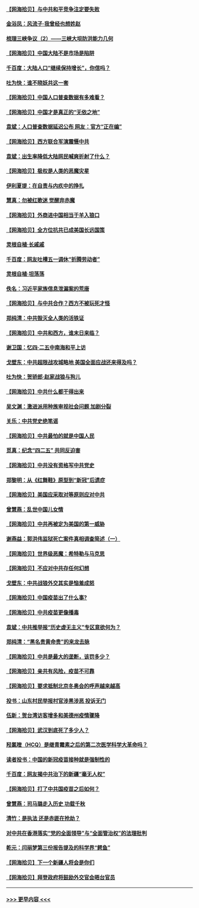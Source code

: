#### [【网海拾贝】与中共和平竞争注定要失败](../pages/nsc993/n12923326.md?t=05041752) 
#### [金浴凤：风流子‧我曾经也想姓赵](../pages/nsc993/n12920911.md?t=05041752) 
#### [梳理三峡争议（2）——三峡大坝防洪能力几何](../pages/nsc993/n12920173.md?t=05041752) 
#### [【网海拾贝】中国大陆不是市场是陷阱](../pages/nsc993/n12920143.md?t=05041752) 
#### [千百度：大陆人口“继续保持增长”，你信吗？](../pages/nsc993/n12918946.md?t=05041752) 
#### [吐为快：谁不晓妖共这一套](../pages/nsc993/n12918941.md?t=05041752) 
#### [【网海拾贝】中国人口普查数据有多难看？](../pages/nsc993/n12917822.md?t=05041752) 
#### [【网海拾贝】中国才是真正的“无依之地”](../pages/nsc993/n12915845.md?t=05041752) 
#### [袁斌：人口普查数据延迟公布 网友：官方“正在编”](../pages/nsc993/n12915748.md?t=05041752) 
#### [【网海拾贝】西方联合军演震慑中共](../pages/nsc993/n12913466.md?t=05041752) 
#### [袁斌：出生率降低大陆网民喊爽折射了什么？](../pages/nsc993/n12913365.md?t=05041752) 
#### [【网海拾贝】极权是人类的恶魔灾星](../pages/nsc993/n12910697.md?t=05041752) 
#### [伊利夏提：在自责与内疚中的挣扎](../pages/nsc993/n12910493.md?t=05041752) 
#### [慧真：勿被红歌迷 觉醒弃赤魔](../pages/nsc993/n12910485.md?t=05041752) 
#### [【网海拾贝】外商进中国相当于羊入狼口](../pages/nsc993/n12908274.md?t=05041752) 
#### [【网海拾贝】全方位抗共已成美国长远国策](../pages/nsc993/n12906878.md?t=05041752) 
#### [灵根自植‧长戚戚](../pages/nsc993/n12905585.md?t=05041752) 
#### [千百度：网友吐槽五一调休“折腾劳动者”](../pages/nsc993/n12905934.md?t=05041752) 
#### [灵根自植‧坦荡荡](../pages/nsc993/n12905562.md?t=05041752) 
#### [佚名：习近平家族信息泄漏案的荒唐](../pages/nsc993/n12904705.md?t=05041752) 
#### [【网海拾贝】与中共合作？西方不被玩死才怪](../pages/nsc993/n12903873.md?t=05041752) 
#### [郑纯清：中共毁灭全人类的活铁证](../pages/nsc993/n12903785.md?t=05041752) 
#### [【网海拾贝】中共和西方，谁末日来临？](../pages/nsc993/n12903482.md?t=05041752) 
#### [谢卫国：忆四‧二五中南海和平上访](../pages/nsc993/n12902192.md?t=05041752) 
#### [戈壁东：中共超限战攻城略地 美国全面应战还来得及吗？](../pages/nsc993/n12902297.md?t=05041752) 
#### [吐为快：贺骄郎‧赵家战狼与狗儿](../pages/nsc993/n12902280.md?t=05041752) 
#### [【网海拾贝】中共什么都干得出来](../pages/nsc993/n12897500.md?t=05041752) 
#### [吴文渊：激进派用种族审视社会问题 加剧分裂](../pages/nsc993/n12893881.md?t=05041752) 
#### [关乐：中共党史绝笔谣](../pages/nsc993/n12897270.md?t=05041752) 
#### [【网海拾贝】中共最怕的就是中国人民](../pages/nsc993/n12894705.md?t=05041752) 
#### [觅真：纪念“四二五” 共同反迫害](../pages/nsc993/n12894553.md?t=05041752) 
#### [【网海拾贝】中共没有资格写中共党史](../pages/nsc993/n12892231.md?t=05041752) 
#### [郑黎明：从《红舞鞋》原型到“新冠”后遗症](../pages/nsc993/n12890469.md?t=05041752) 
#### [【网海拾贝】美国应采取对等原则应对中共](../pages/nsc993/n12889176.md?t=05041752) 
#### [曾慧燕：乱世中国儿女情](../pages/nsc993/n12887931.md?t=05041752) 
#### [【网海拾贝】中共再被定为美国的第一威胁](../pages/nsc993/n12887580.md?t=05041752) 
#### [谢燕益：郭洪伟监狱死亡案件真相调查简述（一）](../pages/nsc993/n12885648.md?t=05041752) 
#### [【网海拾贝】世界级恶魔：希特勒与马克思](../pages/nsc993/n12884062.md?t=05041752) 
#### [【网海拾贝】不应对中共存任何幻想](../pages/nsc993/n12881460.md?t=05041752) 
#### [戈壁东：中共战狼外交其实是恼羞成怒](../pages/nsc993/n12880392.md?t=05041752) 
#### [【网海拾贝】中国疫苗出了什么事?](../pages/nsc993/n12879124.md?t=05041752) 
#### [【网海拾贝】中共疫苗更像播毒](../pages/nsc993/n12876631.md?t=05041752) 
#### [袁斌：中共推举报“历史虚无主义”专区意欲何为？](../pages/nsc993/n12876530.md?t=05041752) 
#### [郑纯清：“黑名贵黄命贵”的来龙去脉](../pages/nsc993/n12875589.md?t=05041752) 
#### [【网海拾贝】中共是最大的垄断，该罚多少？](../pages/nsc993/n12874006.md?t=05041752) 
#### [【网海拾贝】亲共有风险，疫苗不可靠](../pages/nsc993/n12872224.md?t=05041752) 
#### [【网海拾贝】要求抵制北京冬奥会的呼声越来越高](../pages/nsc993/n12868962.md?t=05041752) 
#### [投书：山东村民举报村官涉黑涉恶 投诉无门](../pages/nsc993/n12869726.md?t=05041752) 
#### [伍新：贺台湾访客增多和美德州疫情骤降](../pages/nsc993/n12865651.md?t=05041752) 
#### [【网海拾贝】武汉到底死了多少人？](../pages/nsc993/n12863707.md?t=05041752) 
#### [羟氯喹（HCQ）是继青霉素之后的第二次医学科学大革命吗？](../pages/nsc993/n12638564.md?t=05041752) 
#### [读者投书：中国的新冠疫苗接种就是强制性的](../pages/nsc993/n12859932.md?t=05041752) 
#### [千百度：网友揭中共治下的新疆“毫无人权”](../pages/nsc993/n12858385.md?t=05041752) 
#### [【网海拾贝】打了中共国疫苗之后如何？](../pages/nsc993/n12857866.md?t=05041752) 
#### [曾慧燕：司马璐走入历史 功载千秋](../pages/nsc993/n12856996.md?t=05041752) 
#### [清竹：是执法 还是赤匪在抢劫？](../pages/nsc993/n12856952.md?t=05041752) 
#### [对中共在香港落实“党的全面领导”与“全面管治权”的法理批判](../pages/nsc993/n12856929.md?t=05041752) 
#### [乾元：闫丽梦第三份报告提及的科学界“鳄鱼”](../pages/nsc993/n12855985.md?t=05041752) 
#### [【网海拾贝】下一个新疆人将会是你们](../pages/nsc993/n12855864.md?t=05041752) 
#### [【网海拾贝】拜登政府将鼓励外交官会晤台官员](../pages/nsc993/n12853615.md?t=05041752) 

----
#### [ >>> 更早内容 <<< ](../indexes/nsc993-earlier.md)
